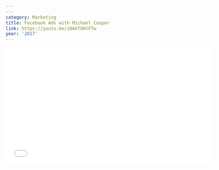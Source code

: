 ```yaml
---
---
category: Marketing
title: Facebook Ads with Michael Cooper
link: https://youtu.be/zOAXfOHtFTw
year: '2017'
---
```

<iframe width="560" height="315" src="{{ page.link }}" frameborder="0" allowfullscreen></iframe>

